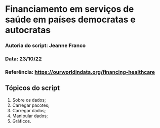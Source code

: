 # Financiamento em serviços de saúde em países democratas e autocratas

### Autoria do script: Jeanne Franco
### Data: 23/10/22
### Referência: https://ourworldindata.org/financing-healthcare

## Tópicos do script

1. Sobre os dados;
2. Carregar pacotes;
3. Carregar dados;
4. Manipular dados;
5. Gráficos.

